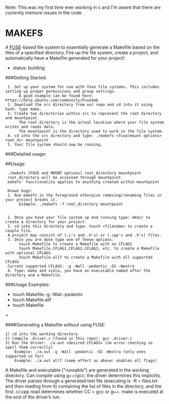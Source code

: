 Note: This was my first time ever working in c and I'm aware that there are currently memore issues in the code.

MAKEFS
======

A [FUSE](http://fuse.sourceforge.net/)-based file system to essentially generate a Makefile based on the files of a specified directory. Fire up the file system, create a project, and automatically have a Makefile generated for your project!

* status: building

###Getting Started:

     1. Set up your system for use with fuse file systems. This includes setting up proper permissions and group settings. 
          A good example can be found here: https://help.ubuntu.com/community/FuseSmb
     2. Download the src directory from our repo and cd into it using bash. type make.
     3. Create two directories within src to represent the root directory and mountpoint.
          The root directory is the actual location where your file system writes and reads data.   
          The mountpoint is the directory used to work in the file system.
     4. cd into the src directory and type: ./makefs <fuse/mount options> root_dir mountpoint
     5. Your file system should now be running.
    
###Detailed usage:

##Usage:

     ./makefs [FUSE and MOUNT options] root_directory mountpoint        
     root_directory will be accessed through mountpoint. 
     makefs' functionality applies to anything created within mountpoint
     
     Known bugs:
     1. Run makefs in the foreground otherwise removing/renaming files in your project breaks it.
          Example: ./makefs -f root_directory mountpoint
     

     1. Once you have your file system up and running type: mkdir to create a directory for your project.
     2. cd into this directory and type: touch <filename> to create a couple file.
     A project may consist of (.c's and .h's) or (.cpp's and .h's) files.
     3. Once you are done type one of these options: 
          touch Makefile to create a Makefile with no CFLAGS
          touch Makefile.CFLAG1.CFLAG2.CFLAG3, etc. to create a Makefile with optional CFLAGS
          touch Makefile.allf to create a Makefile with all supported CFLAGS
     Current supported CFLAGS: -g -Wall -pedantic -O2 -Wextra
     4. Type: make and viola, you have an executable named after the directory and a Makefile.

###Usage Examples:

* touch Makefile.-g.-Wall.-pedantic
* touch Makefile.allf
* touch Makefile

=

####Generating a Makefile without using FUSE:

    1) cd into the working directory
    2) Compile .driver.c (found in this repo): gcc .driver.c
    3) Run the driver: ./a.out <desired CFLAGS> (no error checking so spell them correctly)
        Example: ./a.out -g -Wall -pedantic -O2 -Wextra (only ones supported so far)
        Example: ./a.out allf (same effect as above: enables all flags)

A Makefile and executable ("runnable") are generated in the working directory. Can compile using g++/gcc; the driver determines this implicitly. The driver parses through a generated text file (executing ls -R > files.txt and then reading from it) containing the list of files in the directory, and the first .c/.cpp read determines whether CC = gcc or g++. make is executed at the end of the driver’s run.
